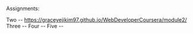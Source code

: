 Assignments:

Two -- https://graceyejikim97.github.io/WebDeveloperCoursera/module2/
Three --
Four --
Five --
